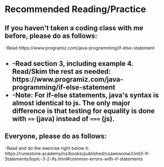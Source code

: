 <h1>Recommended Reading/Practice</h1>


<h2>If you haven't taken a coding class with me before, please do as follows:</h2>
-Read https://www.programiz.com/java-programming/if-else-statement 


<ul aria-label="Vehicle Models Available:"><h2>

<li>-Read section 3, including example 4. Read/Skim the rest as needed: https://www.programiz.com/java-programming/if-else-statement </li>

<li>-Note: For if-else statements, java's syntax is almost identical to js. The only major difference is that testing for equality is done with <code>==</code> (java) instead of <code>===</code> (js).</li>
  </ul>

<h2>Everyone, please do as follows:</h2>
-Read and do the exercise right below it: https://runestone.academy/ns/books/published/csawesome/Unit3-If-Statements/topic-3-2-ifs.html#common-errors-with-if-statements
